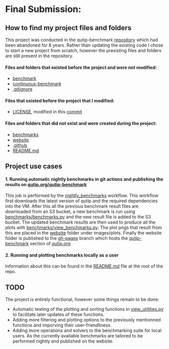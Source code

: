 # Final Submission:

## How to find my project files and folders 
This project was conducted in the qutip-benchmark [repository](https://github.com/qutip/qutip-benchmark) which had been abandoned for 8 years.
Rather than updating the existing code I chose to start a new project from scratch, however the prexisting files and folders are still present in the repository.  
#### Files and folders that existed before the project and were not modified:
- [benchmark](https://github.com/qutip/qutip-benchmark/tree/master/benchmark)
- [continuous-benchmark](https://github.com/qutip/qutip-benchmark/tree/master/continuous-benchmark)
- [.gitignore](https://github.com/qutip/qutip-benchmark/blob/master/.gitignore)

#### Files that existed before the project that I modified:
- [LICENSE](https://github.com/qutip/qutip-benchmark/blob/master/LICENSE), modified in this [commit](https://github.com/qutip/qutip-benchmark/commit/dd1cff5ef64ebb0d759fe3b11ac14836bef6281c#diff-c693279643b8cd5d248172d9c22cb7cf4ed163a3c98c8a3f69c2717edd3eacb7)

#### Files and folders that did not exist and were created during the project:
- [benchmarks](https://github.com/qutip/qutip-benchmark/tree/master/benchmarks)
- [website](https://github.com/qutip/qutip-benchmark/tree/master/website)
- [.github](https://github.com/qutip/qutip-benchmark/tree/master/.github)
- [README.md](https://github.com/qutip/qutip-benchmark/blob/master/README.md) 

## Project use cases
#### 1. Running automatic nightly benchmarks in git actions and publishing the results on [qutip.org/qutip-benchmark](https://qutip.org/qutip-benchmark/)

This job is performed by the [nightly_benchmarks](https://github.com/qutip/qutip-benchmark/blob/master/.github/workflows/nightly_benchmarks.yml) workflow.
This workflow first downloads the latest version of qutip and the required dependencies into the VM. After this all the previous benchmark result files are downloaded from an S3
bucket, a new benchmark is run using [benchmarks/benchmarks.py](https://github.com/qutip/qutip-benchmark/blob/master/benchmarks/benchmarks.py) and the new result file is added to the S3 bucket.
The updated benchmark results are then used to produce all the plots with [benchmarks/view_benchmarks.py](https://github.com/qutip/qutip-benchmark/blob/master/benchmarks/view_benchmarks.py).
The plot pngs that result from this are placed in the [website](https://github.com/qutip/qutip-benchmark/tree/master/website) folder under images/plots.
Finally the website folder is published to the [gh-pages](https://github.com/qutip/qutip-benchmark/tree/gh-pages) branch which hosts the [qutip-benchmark](https://qutip.org/qutip-benchmark/) section of [qutip.org](https://qutip.org/)

#### 2. Running and plotting benchmarks locally as a user
Information about this can be found in the [README.md](https://github.com/qutip/qutip-benchmark/blob/master/README.md) file at the root of the repo.


## TODO
The project is entirely functional, however some things remain to be done:
- Automatic testing of the plotting and sorting functions in [view_utilities.py](https://github.com/qutip/qutip-benchmark/blob/master/benchmarks/view_utilities.py) to facilitate later updates of these functions.
- Adding more filtering and plotting options to the previously mentionned functions and imporving their user-friendliness.
- Adding more operations and solvers to the benchmarking suite for local users. As the currently available benchmarks are tailored to be performed nightly and published on the website.  
